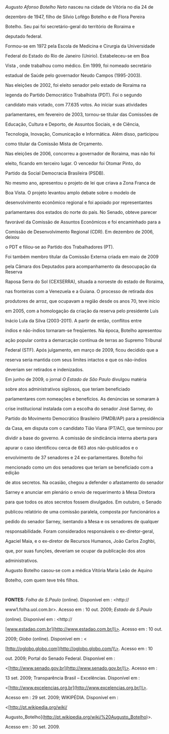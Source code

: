 

 



*Augusto Afonso Botelho Neto* nasceu na cidade de Vitória no dia 24 de

dezembro de 1947, filho de Silvio Lofêgo Botelho e de Flora Pereira

Botelho. Seu pai foi secretário-geral do território de Roraima e

deputado federal.



Formou-se em 1972 pela Escola de Medicina e Cirurgia da Universidade

Federal do Estado do Rio de Janeiro (Unirio). Estabeleceu-se em Boa

Vista , onde trabalhou como médico. Em 1999, foi nomeado secretário

estadual de Saúde pelo governador Neudo Campos (1995-2003).



Nas eleições de 2002, foi eleito senador pelo estado de Roraima na

legenda do Partido Democrático Trabalhista (PDT). Foi o segundo

candidato mais votado, com 77.635 votos. Ao iniciar suas atividades

parlamentares, em fevereiro de 2003, tornou-se titular das Comissões de

Educação, Cultura e Deporto, de Assuntos Sociais, e de Ciência,

Tecnologia, Inovação, Comunicação e Informática. Além disso, participou

como titular da Comissão Mista de Orçamento. 



Nas eleições de 2006, concorreu a governador de Roraima, mas não foi

eleito, ficando em terceiro lugar. O vencedor foi Otomar Pinto, do

Partido da Social Democracia Brasileira (PSDB). 



No mesmo ano, apresentou o projeto de lei que criava a Zona Franca de

Boa Vista. O projeto levantou amplo debate sobre o modelo de

desenvolvimento econômico regional e foi apoiado por representantes

parlamentares dos estados do norte do país. No Senado, obteve parecer

favorável da Comissão de Assuntos Econômicos e foi encaminhado para a

Comissão de Desenvolvimento Regional (CDR). Em dezembro de 2006, deixou

o PDT e filiou-se ao Partido dos Trabalhadores (PT).



Foi também membro titular da Comissão Externa criada em maio de 2009

pela Câmara dos Deputados para acompanhamento da desocupação da Reserva

Raposa Serra do Sol (CEXSERRA), situada a noroeste do estado de Roraima,

nas fronteiras com a Venezuela e a Guiana. O processo de retirada dos

produtores de arroz, que ocupavam a região desde os anos 70, teve início

em 2005, com a homologação da criação da reserva pelo presidente Luís

Inácio Lula da Silva (2003-2011). A partir de então, conflitos entre

índios e não-índios tornaram-se freqüentes. Na época, Botelho apresentou

ação popular contra a demarcação contínua de terras ao Supremo Tribunal

Federal (STF). Após julgamento, em março de 2009, ficou decidido que a

reserva seria mantida com seus limites intactos e que os não-índios

deveriam ser retirados e indenizados.



Em junho de 2009, o jornal *O Estado de São Paulo* divulgou matéria

sobre atos administrativos sigilosos, que teriam beneficiado

parlamentares com nomeações e benefícios. As denúncias se somaram à

crise institucional instalada com a escolha do senador José Sarney, do

Partido do Movimento Democrático Brasileiro (PMDB/AP) para a presidência

da Casa, em disputa com o candidato Tião Viana (PT/AC), que terminou por

dividir a base do governo. A comissão de sindicância interna aberta para

apurar o caso identificou cerca de 663 atos não-publicados e o

envolvimento de 37 senadores e 24 ex-parlamentares. Botelho foi

mencionado como um dos senadores que teriam se beneficiado com a edição

de atos secretos. Na ocasião, chegou a defender o afastamento do senador

Sarney e anunciar em plenário o envio de requerimento à Mesa Diretora

para que todos os atos secretos fossem divulgados. Em outubro, o Senado

publicou relatório de uma comissão paralela, composta por funcionários a

pedido do senador Sarney, isentando a Mesa e os senadores de qualquer

responsabilidade. Foram considerados responsáveis o ex-diretor-geral,

Agaciel Maia, e o ex-diretor de Recursos Humanos, João Carlos Zoghbi,

que, por suas funções, deveriam se ocupar da publicação dos atos

administrativos.



Augusto Botelho casou-se com a médica Vitória Maria Leão de Aquino

Botelho, com quem teve três filhos.



 



**FONTES**: *Folha de S.Paulo* (online). Disponível em : \<http://

www1.folha.uol.com.br\>. Acesso em : 10 out. 2009; *Estado de S.Paulo*

(online). Disponível em : \<http://

[www.estadao.com.br](http://www.estadao.com.br/)\>. Acesso em : 10 out.

2009; *Globo* (online). Disponível em : \<

[http://oglobo.globo.com](http://oglobo.globo.com/)\>. Acesso em : 10

out. 2009; Portal do Senado Federal. Disponível em :

\<[http://www.senado.gov.br](http://www.senado.gov.br/)\>. Acesso em :

13 set. 2009; Transparência Brasil – Excelências. Disponível em :

\<[http://www.excelencias.org.br](http://www.excelencias.org.br/)\>.

Acesso em : 29 set. 2009; WIKIPÉDIA. Disponível em :

\<[http://pt.wikipedia.org/wiki/

Augusto\_Botelho](http://pt.wikipedia.org/wiki/%20Augusto_Botelho)\>.

Acesso em : 30 set. 2009.



 



 



 



 



 



 


